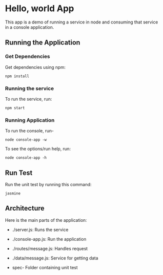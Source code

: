 # Hello, world App

This app is a demo of running a service in node and consuming that service in a console application.


## Running the Application

### Get Dependencies
Get dependencies using npm:
```
npm install
```

### Running the service
To run the service, run:
```
npm start
```


### Running Application
To run the console, run-
```
node console-app -w
```

To see the options/run help, run:
```
node console-app -h
```


## Run Test
Run the unit test by running this command:
```
jasmine
```


## Architecture
Here is the main parts of the application:
- ./server.js: Runs the service

- ./console-app.js: Run the application

- ./routes/message.js: Handles request

- ./data/message.js: Service for getting data

- spec- Folder containing unit test

